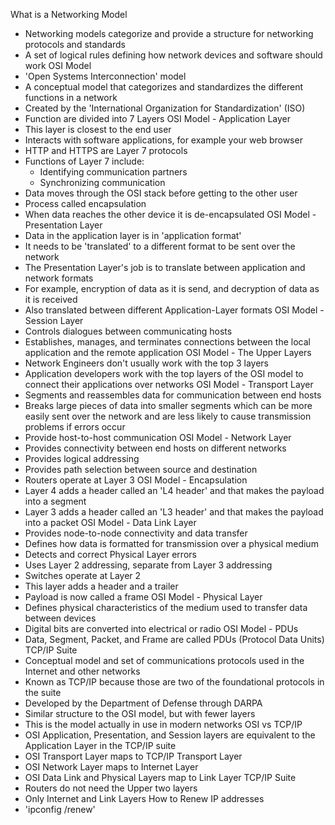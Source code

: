 What is a Networking Model 
- Networking models categorize and provide a structure for networking protocols and standards
- A set of logical rules defining how network devices and software should work
OSI Model 
- 'Open Systems Interconnection' model
- A conceptual model that categorizes and standardizes the different functions in a network
- Created by the 'International Organization for Standardization' (ISO)
- Function are divided into 7 Layers
OSI Model - Application Layer
- This layer is closest to the end user
- Interacts with software applications, for example your web browser
- HTTP and HTTPS are Layer 7 protocols
- Functions of Layer 7 include:
    - Identifying communication partners
    - Synchronizing communication
- Data moves through the OSI stack before getting to the other user
- Process called encapsulation 
- When data reaches the other device it is de-encapsulated
OSI Model - Presentation Layer
- Data in the application layer is in 'application format'
- It needs to be 'translated' to a different format to be sent over the network
- The Presentation Layer's job is to translate between application and network formats
- For example, encryption of data as it is send, and decryption of data as it is received
- Also translated between different Application-Layer formats
OSI Model - Session Layer
- Controls dialogues between communicating hosts
- Establishes, manages, and terminates connections between the local application and the remote application
OSI Model - The Upper Layers
- Network Engineers don't usually work with the top 3 layers
- Application developers work with the top layers of the OSI model to connect their applications over networks
OSI Model - Transport Layer
- Segments and reassembles data for communication between end hosts
- Breaks large pieces of data into smaller segments which can be more easily sent over the network and are less likely to cause transmission problems if errors occur
- Provide host-to-host communication
OSI Model - Network Layer
- Provides connectivity between end hosts on different networks
- Provides logical addressing
- Provides path selection between source and destination
- Routers operate at Layer 3
OSI Model - Encapsulation
- Layer 4 adds a header called an 'L4 header' and that makes the payload into a segment
- Layer 3 adds a header called an 'L3 header' and that makes the payload into a packet
OSI Model - Data Link Layer
- Provides node-to-node connectivity and data transfer
- Defines how data is formatted for transmission over a physical medium
- Detects and correct Physical Layer errors
- Uses Layer 2 addressing, separate from Layer 3 addressing
- Switches operate at Layer 2
- This layer adds a header and a trailer
- Payload is now called a frame 
OSI Model - Physical Layer
- Defines physical characteristics of the medium used to transfer data between devices
- Digital bits are converted into electrical or radio
OSI Model - PDUs
- Data, Segment, Packet, and Frame are called PDUs (Protocol Data Units)
TCP/IP Suite
- Conceptual model and set of communications protocols used in the Internet and other networks
- Known as TCP/IP because those are two of the foundational protocols in the suite
- Developed by the Department of Defense through DARPA
- Similar structure to the OSI model, but with fewer layers
- This is the model actually in use in modern networks
OSI vs TCP/IP
- OSI Application, Presentation, and Session layers are equivalent to the Application Layer in the TCP/IP suite
- OSI Transport Layer maps to TCP/IP Transport Layer
- OSI Network Layer maps to Internet Layer
- OSI Data Link and Physical Layers map to Link Layer
TCP/IP Suite
- Routers do not need the Upper two layers
- Only Internet and Link Layers
How to Renew IP addresses
- 'ipconfig /renew'

